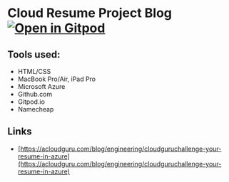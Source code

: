 # Cloud Resume Project Blog [![Open in Gitpod](https://gitpod.io/button/open-in-gitpod.svg)](https://gitpod.io/#https://github.com/GorillaBearWolf/cloud-resume-azure)

## Tools used:

- HTML/CSS
- MacBook Pro/Air, iPad Pro
- Microsoft Azure
- Github.com
- Gitpod.io
- Namecheap

## Links

- [https://acloudguru.com/blog/engineering/cloudguruchallenge-your-resume-in-azure](https://acloudguru.com/blog/engineering/cloudguruchallenge-your-resume-in-azure)
